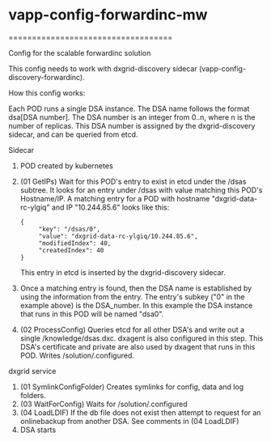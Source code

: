 # vapp-config-forwardinc-mw

===================================

Config for the scalable forwardinc solution

This config needs to work with dxgrid-discovery sidecar (vapp-config-discovery-forwardinc).

How this config works:

Each POD runs a single DSA instance. The DSA name follows the format dsa[DSA number]. The DSA
number is an integer from 0..n, where n is the number of replicas. This DSA number is assigned
by the dxgrid-discovery sidecar, and can be queried from etcd.

Sidecar

1. POD created by kubernetes
2. (01 GetIPs) Wait for this POD's entry to exist in etcd under the /dsas subtree.
   It looks for an entry under /dsas with value matching this POD's Hostname/IP.
   A matching entry for a POD with hostname "dxgrid-data-rc-ylgiq" and IP "10.244.85.6"
   looks like this:
   
   ```
   {
        "key": "/dsas/0",
        "value": "dxgrid-data-rc-ylgiq/10.244.85.6",
        "modifiedIndex": 40,
        "createdIndex": 40
   }
   ```
   This entry in etcd is inserted by the dxgrid-discovery sidecar.
3. Once a matching entry is found, then the DSA name is established by using the information from the entry.
   The entry's subkey ("0" in the example above) is the DSA_number.
   In this example the DSA instance that runs in this POD will be named "dsa0".
4. (02 ProcessConfig) Queries etcd for all other DSA's and write out a single /knowledge/dsas.dxc.
   dxagent is also configured in this step. This DSA's certificate and private are also used by dxagent
   that runs in this POD.
   Writes /solution/.configured.

dxgrid service

1. (01 SymlinkConfigFolder) Creates symlinks for config, data and log folders.
2. (03 WaitForConfig) Waits for /solution/.configured
3. (04 LoadLDIF) If the db file does not exist then attempt to request for an onlinebackup
   from another DSA. See comments in (04 LoadLDIF)
4. DSA starts